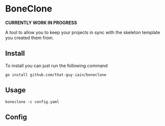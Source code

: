 BoneClone
=========

**CURRENTLY WORK IN PROGRESS**

A tool to allow you to keep your projects in sync with the skeleton template you created them from.

## Install

To install you can just run the following command

`go install github.com/that-guy-iain/boneclone`

## Usage

`boneclone -c config.yaml`

## Config